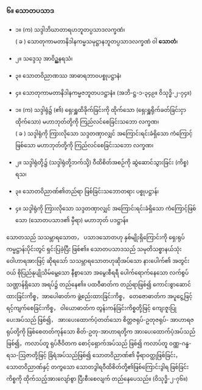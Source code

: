 ### ၆။ သောတပသာဒ

- ၁။ (က) သဒ္ဒါဘိဃာတာရဟဘူတပ္ပသာဒလက္ခဏံ၊ <br>( ခ ) သောတုကာမတာနိဒါနကမ္မသမုဋ္ဌာနဘူတပ္ပသာဒလက္ခဏံ ဝါ **သောတံ**၊
- ၂။ သဒ္ဒေသု အာဝိဥ္ဆနရသံ၊
- ၃။ သောတဝိညာဏဿ အာဓာရဘာ၀ပစ္စုပဋ္ဌာနံ၊
- ၄။ သောတုကာမတာနိဒါနကမ္မဇဘူတပဒဋ္ဌာနံ။ (အဘိ-ဋ္ဌ-၁-၃၄၉။ ဝိသုဒ္ဓိ-၂-၇၄။)

- ၁။ (က) သဒ္ဒါရုံ၌ (၏) ရှေးရှူထိခိုက်ခြင်းကို ထိုက်သော (ရှေးရှူရိုက်ခတ်ခြင်းငှာ ထိုက်သော)
မဟာဘုတ်တို့ကို ကြည်လင်စေခြင်းသဘော လက္ခဏ၊ <br>( ခ ) သဒ္ဒါရုံကို ကြားလိုသော သဒ္ဒတဏှာလျှင် အကြောင်းရင်းခံရှိသော
ကံကြောင့်ဖြစ်သော မဟာဘုတ်တို့ကို ကြည်လင်စေခြင်းသဘော လက္ခဏ၊
- ၂။ သဒ္ဒါရုံတို့၌ (သဒ္ဒါရုံတို့ဘက်သို့) ဝီထိစိတ်အစဉ်ကို ဆွဲဆောင်သွားခြင်း (ကိစ္စ) ရသ၊
- ၃။ သောတဝိညာဏ်၏တည်ရာ ဖြစ်ခြင်းသဘောတရား ပစ္စုပဋ္ဌာန်၊
- ၄။ သဒ္ဒါရုံကို ကြားလိုသော သဒ္ဒတဏှာလျှင် အကြောင်းရင်းခံရှိသော ကံကြောင့်ဖြစ်သော (သောတပသာဒ၏ မှီရာ) မဟာဘုတ် ပဒဋ္ဌာန်။

သောတသည် သသမ္ဘာရသောတ， ပသာဒသောတဟု နှစ်မျိုးရှိကြောင်းကို ရှေးရုပ်ကမ္မဋ္ဌာန်းပိုင်းတွင် ရှင်းပြခဲ့ပြီး ဖြစ်၏။ 
သောတပသာဒသည် သမုတိသစ္စာနယ်သုံး ဝေါဟာရအားဖြင့် ဆိုရသော် သသမ္ဘာရသောတဟုဆိုအပ်သော နားပေါက်၏ အတွင်းဝယ် စိုပြည်နုပျိုသိမ်မွေ့သော နီစွာသော အမွေးစီရရီ ပေါက်ရောက်နေသော လက်စွပ်သဏ္ဌာန်ရှိသော အရပ်၌ တည်နေ၏။ 
ပထဝီဓာတ်က တည်ရာဖြစ်၍ ကောင်းစွာဆောင်ထားခြင်းကိစ္စ，အာပေါဓာတ်က ဖွဲ့စည်းထားခြင်းကိစ္စ， တေဇောဓာတ်က အပူငွေ့ဖြင့် ရင့်ကျက်စေခြင်းကိစ္စ， ဝါယောဓာတ်က တွန်းကန်ခြင်းကိစ္စတို့ဖြင့် ကျေးဇူးပြုပေးအပ်သည် ဖြစ်၍， အားပေးထောက်ပံ့တတ်သော စိတ္တဇရုပ်-ဥတုဇရုပ်- အာဟာရဇရုပ်တို့ကို ဖြစ်စေတတ်ကုန်သော စိတ်-ဥတု-အာဟာရတို့က အားပေးထောက်ပံ့အပ်သည် ဖြစ်၍，ကလာပ်တူ ရုပ်ဇီဝိတက စောင့်ရှောက်အပ်သည် ဖြစ်၍ ကလာပ်တူ ဝဏ္ဏ-ဂန္ဓ-ရသ-ဩဇာတို့ဖြင့် ခြံရံအပ်သည်ဖြစ်၍ သောတဝိညာဏ်၏ မှီရာဝတ္ထုဖြစ်ခြင်း， သောတဝိညာဏ်နှင့် တကွသော သောတဒွါရဝီထိစိတ်တို့၏ဖြစ်ကြောင်းဒွါရ ဖြစ်ခြင်းကိစ္စကို ထိုက်သည့်အားလျော်စွာ ပြီးစီးစေလျက် တည်နေပေသည်။ (ဝိသုဒ္ဓိ-၂-၇၆။)

